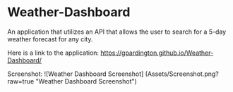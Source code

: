 # Weather-Dashboard
An application that utilizes an API that allows the user to search for a 5-day weather forecast for any city. 

Here is a link to the application: https://gpardington.github.io/Weather-Dashboard/ 

Screenshot:
![Weather Dashboard Screenshot] (Assets/Screenshot.png?raw=true "Weather Dashboard Screenshot")
